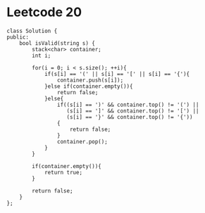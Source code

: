 # Leetcode 20
    class Solution {
    public:
        bool isValid(string s) {
            stack<char> container;
            int i;

            for(i = 0; i < s.size(); ++i){
                if(s[i] == '(' || s[i] == '[' || s[i] == '{'){
                    container.push(s[i]);
                }else if(container.empty()){
                    return false;
                }else{
                    if((s[i] == ')' && container.top() != '(') || 
                       (s[i] == ']' && container.top() != '[') || 
                       (s[i] == '}' && container.top() != '{'))
                    {
                        return false;
                    }
                    container.pop();
                }
            }

            if(container.empty()){
                return true;
            }

            return false;
        }
    };
